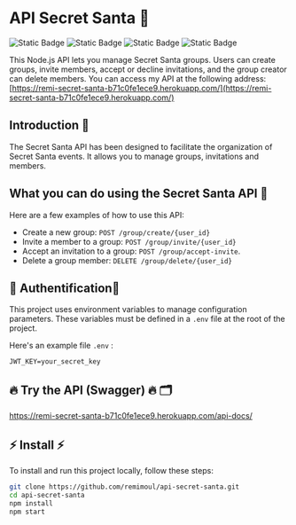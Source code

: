 # API Secret Santa 🎅​

![Static Badge](https://img.shields.io/badge/beta_version-1.0.0-red)
![Static Badge](https://img.shields.io/badge/node_js-language-green?logo=nodedotjs)
![Static Badge](https://img.shields.io/badge/docs_api-swagger-orange?logo=swagger)
![Static Badge](https://img.shields.io/badge/web_app-online-green?logo=heroku)


This Node.js API lets you manage Secret Santa groups. Users can create groups, invite members, accept or decline invitations, and the group creator can delete members.
You can access my API at the following address: [https://remi-secret-santa-b71c0fe1ece9.herokuapp.com/](https://remi-secret-santa-b71c0fe1ece9.herokuapp.com/)

## Introduction 📄​

The Secret Santa API has been designed to facilitate the organization of Secret Santa events. It allows you to manage groups, invitations and members.

## What you can do using the Secret Santa API ​🔎​

Here are a few examples of how to use this API:

- Create a new group: `POST /group/create/{user_id}`
- Invite a member to a group: `POST /group/invite/{user_id}`
- Accept an invitation to a group: `POST /group/accept-invite`.
- Delete a group member: `DELETE /group/delete/{user_id}`

## ​🔐​ Authentification ​🔑​

This project uses environment variables to manage configuration parameters. These variables must be defined in a `.env` file at the root of the project.

Here's an example file `.env` :

`JWT_KEY=your_secret_key`

## ​🔥​ Try the API (Swagger) ​🔥​ ​🗂️​ ​​

https://remi-secret-santa-b71c0fe1ece9.herokuapp.com/api-docs/


## ​⚡​ Install ​⚡​

To install and run this project locally, follow these steps:

```bash
git clone https://github.com/remimoul/api-secret-santa.git
cd api-secret-santa
npm install
npm start